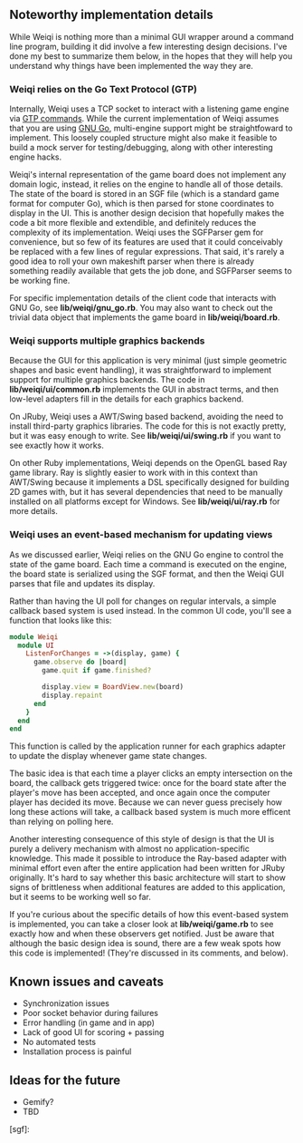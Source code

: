 ## Noteworthy implementation details

While Weiqi is nothing more than a minimal GUI wrapper around a command line
program, building it did involve a few interesting design decisions. I've
done my best to summarize them below, in the hopes that they will help
you understand why things have been implemented the way they are.

### Weiqi relies on the Go Text Protocol (GTP)

Internally, Weiqi uses a TCP socket to interact
with a listening game engine via [GTP commands][gtp]. While the current
implementation of Weiqi assumes that you are using [GNU Go][gnugo], 
multi-engine support might be straightfoward to implement. This
loosely coupled structure might also make it feasible to build a 
mock server for testing/debugging, along with other interesting 
engine hacks.

Weiqi's internal representation of the game board does not
implement any domain logic, instead, it relies on the engine
to handle all of those details. The state of the board is
stored in an SGF file (which is a standard game format for
computer Go), which is then parsed for stone coordinates
to display in the UI. This is another design decision that
hopefully makes the code a bit more flexible and extendible,
and definitely reduces the complexity of its implementation.
Weiqi uses the SGFParser gem for convenience, but so few
of its features are used that it could conceivably be replaced
with a few lines of regular expressions. That said, it's rarely
a good idea to roll your own makeshift parser when there is
already something readily available that gets the job done,
and SGFParser seems to be working fine.

For specific implementation details of the client code that
interacts with GNU Go, see **lib/weiqi/gnu_go.rb**. You may
also want to check out the trivial data object that implements the
game board in **lib/weiqi/board.rb**.

### Weiqi supports multiple graphics backends

Because the GUI for this application is very minimal (just simple
geometric shapes and basic event handling), it was straightforward
to implement support for multiple graphics backends. The code in 
**lib/weiqi/ui/common.rb** implements the GUI in abstract terms,
and then low-level adapters fill in the details for each graphics
backend.

On JRuby, Weiqi uses a AWT/Swing based backend, avoiding 
the need to install third-party graphics libraries. The code
for this is not exactly pretty, but it was easy enough to write.
See **lib/weiqi/ui/swing.rb** if you want to see exactly how it works.

On other Ruby implementations, Weiqi depends on the OpenGL based
Ray game library. Ray is slightly easier to work with in this context
than AWT/Swing because it implements a DSL specifically designed for
building 2D games with, but it has several dependencies that need
to be manually installed on all platforms except for Windows. See 
**lib/weiqi/ui/ray.rb** for more details.

### Weiqi uses an event-based mechanism for updating views

As we discussed earlier, Weiqi relies on the GNU Go engine to control the state 
of the game board. Each time a command is executed on the engine, the board
state is serialized using the SGF format, and then the Weiqi GUI parses
that file and updates its display.

Rather than having the UI poll for changes on regular intervals, a simple
callback based system is used instead. In the common UI code, you'll see
a function that looks like this:

```ruby
module Weiqi
  module UI
    ListenForChanges = ->(display, game) {
      game.observe do |board|
        game.quit if game.finished?

        display.view = BoardView.new(board)
        display.repaint
      end
    }
  end
end
```

This function is called by the application runner for
each graphics adapter to update the display whenever 
game state changes.

The basic idea is that each time a player clicks an empty 
intersection on the board, the callback gets triggered twice:
once for the board state after the player's move has been
accepted, and once again once the computer player has decided
its move. Because we can never guess precisely how long these
actions will take, a callback based system is much more efficent
than relying on polling here.

Another interesting consequence of this style of design is that the
UI is purely a delivery mechanism with almost no application-specific
knowledge. This made it possible to introduce the Ray-based
adapter with minimal effort even after the entire application had
been written for JRuby originally. It's hard to say whether this
basic architecture will start to show signs of brittleness when
additional features are added to this application, but it seems
to be working well so far.

If you're curious about the specific details of how this event-based
system is implemented, you can take a closer look at **lib/weiqi/game.rb** 
to see exactly how and when these observers get notified. Just be aware 
that although the basic design idea is sound, there are a few weak 
spots how this code is implemented! (They're discussed in its 
comments, and below).

## Known issues and caveats

* Synchronization issues
* Poor socket behavior during failures
* Error handling (in game and in app)
* Lack of good UI for scoring + passing
* No automated tests
* Installation process is painful

## Ideas for the future

* Gemify?
* TBD


[gtp]: http://www.lysator.liu.se/~gunnar/gtp/gtp2-spec-draft2/gtp2-spec.html
[gnugo]: http://www.gnu.org/software/gnugo/
[sgf]: 
